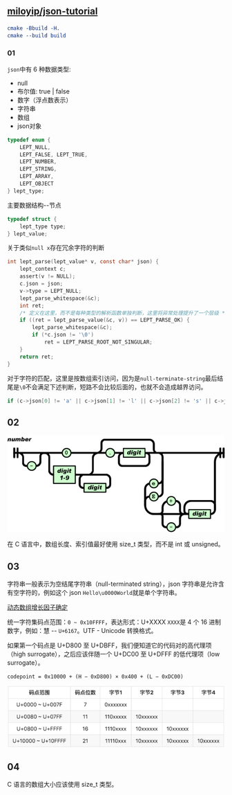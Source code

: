 ## [miloyip/json-tutorial](https://github.com/miloyip/json-tutorial)

```cmake
cmake -Bbuild -H.
cmake --build build
```

### 01
`json`中有 6 种数据类型:
- null
- 布尔值: true | false
- 数字（浮点数表示）
- 字符串
- 数组
- json对象
```c
typedef enum {
    LEPT_NULL,
    LEPT_FALSE, LEPT_TRUE,
    LEPT_NUMBER,
    LEPT_STRING,
    LEPT_ARRAY,
    LEPT_OBJECT
} lept_type;
```
主要数据结构--节点
```c
typedef struct {
    lept_type type;
} lept_value;
```

关于类似`null x`存在冗余字符的判断
```c
int lept_parse(lept_value* v, const char* json) {
    lept_context c;
    assert(v != NULL);
    c.json = json;
    v->type = LEPT_NULL;
    lept_parse_whitespace(&c);
    int ret;
    /* 定义在这里，而不是每种类型的解析函数单独判断，这里将异常处理提升了一个层级 */
    if ((ret = lept_parse_value(&c, v)) == LEPT_PARSE_OK) {
        lept_parse_whitespace(&c);
        if (*c.json != '\0')
            ret = LEPT_PARSE_ROOT_NOT_SINGULAR;
    }
    return ret;
}
```

对于字符的匹配，这里是按数组索引访问，因为是`null-terminate-string`最后结尾是`\0`不会满足下述判断，短路不会比较后面的，也就不会造成越界访问。
```c
if (c->json[0] != 'a' || c->json[1] != 'l' || c->json[2] != 's' || c->json[3] != 'e')
```

## 02
![number](img/v2-de5a6e279cbac2071284bfa7bb1e5730_b.png)

在 C 语言中，数组长度、索引值最好使用 size_t 类型，而不是 int 或 unsigned。

## 03 
字符串一般表示为空结尾字符串（null-terminated string），json 字符串是允许含有空字符的，例如这个 json `Hello\u0000World`就是单个字符串。

[动态数组增长因子确定](https://github.com/facebook/folly/blob/main/folly/docs/FBVector.md)

统一字符集码点范围：`0 ~ 0x10FFFF`，表达形式：U+XXXX `XXXX`是 4 个 16 进制数字，例如：慧 -- `U+6167`。UTF - Unicode 转换格式。

如果第一个码点是 U+D800 至 U+DBFF，我们便知道它的代码对的高代理项（high surrogate），之后应该伴随一个 U+DC00 至 U+DFFF 的低代理项（low surrogate）。
```
codepoint = 0x10000 + (H − 0xD800) × 0x400 + (L − 0xDC00)
```
![utf-8 编码](img/v2-87bc95aabb1678caec0637a17d13593b_b.png)


## 04 
C 语言的数组大小应该使用 size_t 类型。